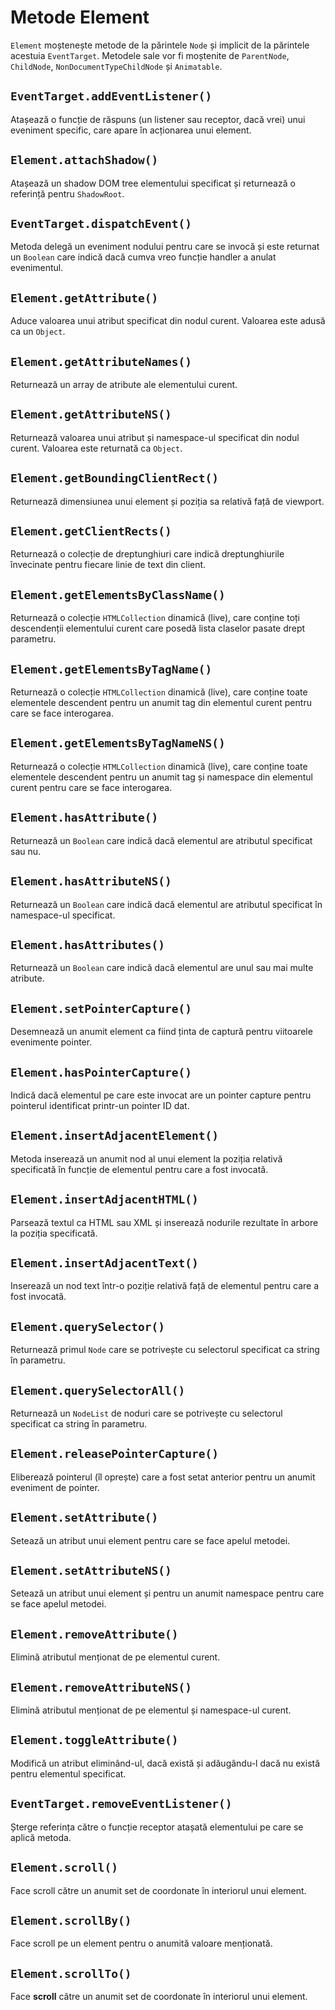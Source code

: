 # Metode Element

`Element` moștenește metode de la părintele `Node` și implicit de la părintele acestuia `EventTarget`.
Metodele sale vor fi moștenite de `ParentNode`, `ChildNode`, `NonDocumentTypeChildNode` și `Animatable`.

## `EventTarget.addEventListener()`

Atașează o funcție de răspuns (un listener sau receptor, dacă vrei) unui eveniment specific, care apare în acționarea unui element.

## `Element.attachShadow()`

Atașează un shadow DOM tree elementului specificat și returnează o referință pentru `ShadowRoot`.

## `EventTarget.dispatchEvent()`

Metoda delegă un eveniment nodului pentru care se invocă și este returnat un `Boolean` care indică dacă cumva vreo funcție handler a anulat evenimentul.

## `Element.getAttribute()`

Aduce valoarea unui atribut specificat din nodul curent. Valoarea este adusă ca un `Object`.

## `Element.getAttributeNames()`

Returnează un array de atribute ale elementului curent.

## `Element.getAttributeNS()`

Returnează valoarea unui atribut și namespace-ul specificat din nodul curent. Valoarea este returnată ca `Object`.

## `Element.getBoundingClientRect()`

Returnează dimensiunea unui element și poziția sa relativă față de viewport.

## `Element.getClientRects()`

Returnează o colecție de dreptunghiuri care indică dreptunghiurile învecinate pentru fiecare linie de text din client.

## `Element.getElementsByClassName()`

Returnează o colecție `HTMLCollection` dinamică (live), care conține toți descendenții elementului curent care posedă lista claselor pasate drept parametru.

## `Element.getElementsByTagName()`

Returnează o colecție `HTMLCollection` dinamică (live), care conține toate elementele descendent pentru un anumit tag din elementul curent pentru care se face interogarea.

## `Element.getElementsByTagNameNS()`

Returnează o colecție `HTMLCollection` dinamică (live), care conține toate elementele descendent pentru un anumit tag și namespace din elementul curent pentru care se face interogarea.

## `Element.hasAttribute()`

Returnează un `Boolean` care indică dacă elementul are atributul specificat sau nu.

## `Element.hasAttributeNS()`

Returnează un `Boolean` care indică dacă elementul are atributul specificat în namespace-ul specificat.

## `Element.hasAttributes()`

Returnează un `Boolean` care indică dacă elementul are unul sau mai multe atribute.

## `Element.setPointerCapture()`

Desemnează un anumit element ca fiind ținta de captură pentru viitoarele evenimente pointer.

## `Element.hasPointerCapture()`

Indică dacă elementul pe care este invocat are un pointer capture pentru pointerul identificat printr-un pointer ID dat.

## `Element.insertAdjacentElement()`

Metoda inserează un anumit nod al unui element la poziția relativă specificată în funcție de elementul pentru care a fost invocată.

## `Element.insertAdjacentHTML()`

Parsează textul ca HTML sau XML și inserează nodurile rezultate în arbore la poziția specificată.

## `Element.insertAdjacentText()`

Inserează un nod text într-o poziție relativă față de elementul pentru care a fost invocată.

## `Element.querySelector()`

Returnează primul `Node` care se potrivește cu selectorul specificat ca string în parametru.

## `Element.querySelectorAll()`

Returnează un `NodeList` de noduri care se potrivește cu selectorul specificat ca string în parametru.

## `Element.releasePointerCapture()`

Eliberează pointerul (îl oprește) care a fost setat anterior pentru un anumit eveniment de pointer.

## `Element.setAttribute()`

Setează un atribut unui element pentru care se face apelul metodei.

## `Element.setAttributeNS()`

Setează un atribut unui element și pentru un anumit namespace pentru care se face apelul metodei.

## `Element.removeAttribute()`

Elimină atributul menționat de pe elementul curent.

## `Element.removeAttributeNS()`

Elimină atributul menționat de pe elementul și namespace-ul curent.

## `Element.toggleAttribute()`

Modifică un atribut eliminând-ul, dacă există și adăugându-l dacă nu există pentru elementul specificat.

## `EventTarget.removeEventListener()`

Șterge referința către o funcție receptor atașată elementului pe care se aplică metoda.

## `Element.scroll()`

Face scroll către un anumit set de coordonate în interiorul unui element.

## `Element.scrollBy()`

Face scroll pe un element pentru o anumită valoare menționată.

## `Element.scrollTo()`

Face **scroll** către un anumit set de coordonate în interiorul unui element.
